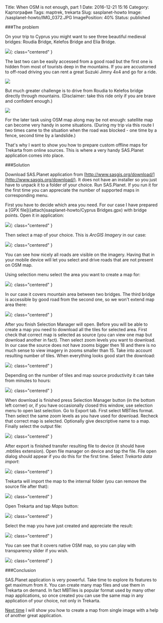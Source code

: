 Title: When OSM is not enough, part 1
Date: 2016-12-21 15:16
Category: Картография
Tags: maptrek, trekarta
Slug: sasplanet-howto
Image: /sasplanet-howto/IMG_0372.JPG
ImagePosition: 40%
Status: published

###The problem

On your trip to Cyprus you might want to see three beautiful medieval bridges: Roudia Bridge, Kelefos Bridge and Elia Bridge.

<!-- PELICAN_END_SUMMARY -->

![]({attach}sasplanet-howto/IMG_0372.JPG){: class="centered" }

The last two can be easily accessed from a good road but the first one is hidden from most of tourists deep in the mountains.
If you are accustomed to off-road driving you can rent a great Suzuki Jimny 4х4 and go for a ride.

![]({attach}sasplanet-howto/DSC_9307.JPG)

But much greater challenge is to drive from Roudia to Kelefos bridge directly through mountains. (Disclaimer: take this ride only
if you are brave and confident enough.)

![]({attach}sasplanet-howto/DSC_9456.JPG)

For the later task using OSM map along may be not enough: satellite map can become very handy in some situations. (During my
trip via this route I two times came to the situation when the road was blocked - one time by a fence, second time by a landslide.)

That's why I want to show you how to prepare custom offline maps for Trekarta from online sources. This is where a very handy
SAS.Planet application comes into place.

###Solution

Download SAS.Planet application from [http://www.sasgis.org/download/](http://www.sasgis.org/download/). It does not have
an installer so you just have to unpack it to a folder of your choice. Run SAS.Planet. If you run it for the first time
you can appreciate the number of supported maps in corresponding menu.

First you have to decide which area you need. For our case I have prepared a [GPX file]({attach}sasplanet-howto/Cyprus Bridges.gpx) with bridge points. Open it in application:

![]({attach}sasplanet-howto/01.png){: class="centered" }

Then select a map of your choice. This is _ArcGIS Imagery_ in our case:

![]({attach}sasplanet-howto/02.png){: class="centered" }

You can see how nicely all roads are visible on the imagery. Having that in your mobile device will let you select and drive
roads that are not present on OSM map.

Using selection menu select the area you want to create a map for:

![]({attach}sasplanet-howto/03.png){: class="centered" }

In our case it covers mountain area between two bridges. The third bridge is accessible by good road from the second one, so
we won't extend map area there:

![]({attach}sasplanet-howto/04.png){: class="centered" }

After you finish Selection Manager will open. Before you will be able to create a map you need to download all the tiles
for selected area. First check that correct map is selected as source (you can view one map but download another in fact).
Then select zoom levels you want to download. In our case the source does not have zooms bigger then 18 and there is no
much sense to view imagery in zooms smaller than 15. Take into account resulting number of tiles. When everything looks
good start the download:

![]({attach}sasplanet-howto/05.png){: class="centered" }

Depending on the number of tiles and map source productivity it can take from minutes to hours:

![]({attach}sasplanet-howto/06.png){: class="centered" }

When download is finished press Selection Manager button (in the bottom left corner) or, if you have occasionally closed
this window, use selection menu to open last selection. Go to Export tab. First select MBTiles format. Then select the same
zoom levels as you have used for download. Recheck that correct map is selected. Optionally give descriptive name to a map.
Finally select the output file:

![]({attach}sasplanet-howto/07.png){: class="centered" }

After export is finished transfer resulting file to device (it should have .mbtiles extension). Open file manager on
device and tap the file. File open dialog should appear if you do this for the first time. Select _Trekarta data import_:

![]({attach}sasplanet-howto/08.png){: class="centered" }

Trekarta will import the map to the internal folder (you can remove the source file after that):

![]({attach}sasplanet-howto/09.png){: class="centered" }

Open Trekarta and tap _Maps_ button:

![]({attach}sasplanet-howto/10.png){: class="centered" }

Select the map you have just created and appreciate the result:

![]({attach}sasplanet-howto/11.png){: class="centered" }

You can see that it covers native OSM map, so you can play with transparency slider if you wish.

![]({attach}sasplanet-howto/12.png){: class="centered" }

###Conclusion

SAS.Planet application is very powerful. Take time to explore its features to get maximum from it. You can create many
map files and use them in Trekarta on demand. In fact MBTiles is popular format used by many other map applications, so
once created you can use the same map in any application of your choice, not only in Trekarta.

[Next time]({filename}maptiler-howto.md) I will show you how to create a map from single image with a help of another great application.
